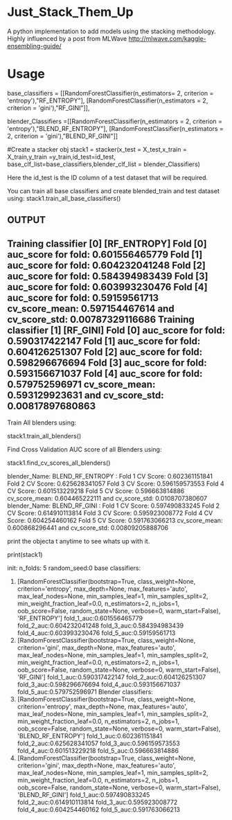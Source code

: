# Just_Stack_Them_Up
A python implementation to add models using the stacking methodology. Highly influenced by a post from MLWave
http://mlwave.com/kaggle-ensembling-guide/

# Usage

base_classifiers = [[RandomForestClassifier(n_estimators= 2, criterion = 'entropy'),"RF_ENTROPY"],                                                          [RandomForestClassifier(n_estimators = 2, criterion = 'gini'),"RF_GINI"]],

blender_Classifiers =[[RandomForestClassifier(n_estimators = 2, criterion = 'entropy'),"BLEND_RF_ENTROPY"],                                                          [RandomForestClassifier(n_estimators = 2, criterion = 'gini'),"BLEND_RF_GINI"]]

#Create a stacker obj
stack1 = stacker(x_test = X_test,x_train = X_train,y_train =y_train,id_test=id_test, base_clf_list=base_classifiers,blender_clf_list =                   blender_Classifiers)

Here the id_test is the ID column of a test dataset that will be required.

You can train all base classifiers and create blended_train and test dataset using:
stack1.train_all_base_classifiers()

OUTPUT
-------------------------------------------------------
Training classifier [0] [RF_ENTROPY]
Fold [0]
auc_score for fold: 0.601556465779
Fold [1]
auc_score for fold: 0.604232041248
Fold [2]
auc_score for fold: 0.584394983439
Fold [3]
auc_score for fold: 0.603993230476
Fold [4]
auc_score for fold: 0.59159561713
cv_score_mean: 0.597154467614 and cv_score_std: 0.00787329116686
Training classifier [1] [RF_GINI]
Fold [0]
auc_score for fold: 0.590317422147
Fold [1]
auc_score for fold: 0.604126251307
Fold [2]
auc_score for fold: 0.598296676694
Fold [3]
auc_score for fold: 0.593156671037
Fold [4]
auc_score for fold: 0.579752596971
cv_score_mean: 0.593129923631 and cv_score_std: 0.00817897680863
------------------------------------------------------------------
Train All blenders using:

stack1.train_all_blenders()

Find Cross Validation AUC score of all Blenders using:

stack1.find_cv_scores_all_blenders()


blender_Name: BLEND_RF_ENTROPY :
Fold 1 CV Score: 0.602361151841
Fold 2 CV Score: 0.625628341057
Fold 3 CV Score: 0.596159573553
Fold 4 CV Score: 0.601513229218
Fold 5 CV Score: 0.596663814886
cv_score_mean: 0.604465222111 and cv_score_std: 0.0108707380607
blender_Name: BLEND_RF_GINI :
Fold 1 CV Score: 0.597490833245
Fold 2 CV Score: 0.614910113814
Fold 3 CV Score: 0.595923008772
Fold 4 CV Score: 0.604254460162
Fold 5 CV Score: 0.591763066213
cv_score_mean: 0.600868296441 and cv_score_std: 0.00809205888706

print the objecta t anytime to see whats up with it.

print(stack1)

init:
n_folds: 5 random_seed:0
base classifiers:
1. [RandomForestClassifier(bootstrap=True, class_weight=None, criterion='entropy',
            max_depth=None, max_features='auto', max_leaf_nodes=None,
            min_samples_leaf=1, min_samples_split=2,
            min_weight_fraction_leaf=0.0, n_estimators=2, n_jobs=1,
            oob_score=False, random_state=None, verbose=0,
            warm_start=False), 'RF_ENTROPY'] 
fold_1_auc:0.601556465779
fold_2_auc:0.604232041248
fold_3_auc:0.584394983439
fold_4_auc:0.603993230476
fold_5_auc:0.59159561713
2. [RandomForestClassifier(bootstrap=True, class_weight=None, criterion='gini',
            max_depth=None, max_features='auto', max_leaf_nodes=None,
            min_samples_leaf=1, min_samples_split=2,
            min_weight_fraction_leaf=0.0, n_estimators=2, n_jobs=1,
            oob_score=False, random_state=None, verbose=0,
            warm_start=False), 'RF_GINI'] 
fold_1_auc:0.590317422147
fold_2_auc:0.604126251307
fold_3_auc:0.598296676694
fold_4_auc:0.593156671037
fold_5_auc:0.579752596971
Blender classifiers:
1. [RandomForestClassifier(bootstrap=True, class_weight=None, criterion='entropy',
            max_depth=None, max_features='auto', max_leaf_nodes=None,
            min_samples_leaf=1, min_samples_split=2,
            min_weight_fraction_leaf=0.0, n_estimators=2, n_jobs=1,
            oob_score=False, random_state=None, verbose=0,
            warm_start=False), 'BLEND_RF_ENTROPY'] 
fold_1_auc:0.602361151841
fold_2_auc:0.625628341057
fold_3_auc:0.596159573553
fold_4_auc:0.601513229218
fold_5_auc:0.596663814886
2. [RandomForestClassifier(bootstrap=True, class_weight=None, criterion='gini',
            max_depth=None, max_features='auto', max_leaf_nodes=None,
            min_samples_leaf=1, min_samples_split=2,
            min_weight_fraction_leaf=0.0, n_estimators=2, n_jobs=1,
            oob_score=False, random_state=None, verbose=0,
            warm_start=False), 'BLEND_RF_GINI'] 
fold_1_auc:0.597490833245
fold_2_auc:0.614910113814
fold_3_auc:0.595923008772
fold_4_auc:0.604254460162
fold_5_auc:0.591763066213
